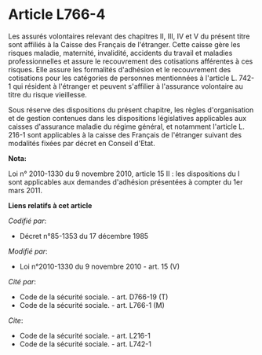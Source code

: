 # Article L766-4

Les assurés volontaires relevant des chapitres II, III, IV et V du présent titre sont affiliés à la Caisse des Français de
l'étranger. Cette caisse gère les risques maladie, maternité, invalidité, accidents du travail et maladies professionnelles
et assure le recouvrement des cotisations afférentes à ces risques. Elle assure les formalités d'adhésion et le recouvrement
des cotisations pour les catégories de personnes mentionnées à l'article L. 742-1 qui résident à l'étranger et peuvent
s'affilier à l'assurance volontaire au titre du risque vieillesse. 

Sous réserve des dispositions du présent chapitre, les règles d'organisation et de gestion contenues dans les dispositions
législatives applicables aux caisses d'assurance maladie du régime général, et notamment l'article L. 216-1 sont applicables
à la caisse des Français de l'étranger suivant des modalités fixées par décret en Conseil d'Etat.

**Nota:**

Loi n° 2010-1330 du 9 novembre 2010, article 15 II : les dispositions du I sont applicables aux demandes d'adhésion
présentées à compter du 1er mars 2011.

**Liens relatifs à cet article**

_Codifié par_:

  - Décret n°85-1353 du 17 décembre 1985

_Modifié par_:

  - Loi n°2010-1330 du 9 novembre 2010 - art. 15 (V)

_Cité par_:

  - Code de la sécurité sociale. - art. D766-19 (T)
  - Code de la sécurité sociale. - art. L766-1 (M)

_Cite_:

  - Code de la sécurité sociale. - art. L216-1
  - Code de la sécurité sociale. - art. L742-1
